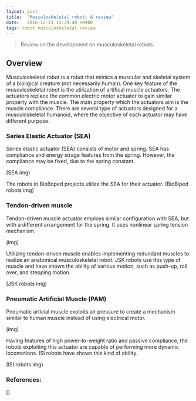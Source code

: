 ```yaml
---
layout: post
title:  "Musculoskeletal robot: A review"
date:   2016-12-23 13:39:40 +0900
tags: robot musculoskeletal review
---
```

> Review on the development on musculoskeletal robots.
<!--more-->

## Overview
Musculoskeletal robot is a robot that mimics a muscular and skeletal system of a bioligical creature (not necessarily human).
One key feature of the musculoskeletal robot is the utilization of artifical muscle actuators.
The actuators replace the common electric motor actuator to gain similar property with the muscle.
The main property which the actuators aim is the muscle compliance.
There are several type of actuators designed for a musculoskeletal humanoid, where the objective of each actuator may have different purpose.

### Series Elastic Actuator (SEA)
Series elastic actuator (SEA) consists of motor and spring.
SEA has compliance and energy strage features from the spring.
However, the compliance may be fixed, due to the spring constant.

(SEA img)

The robots in BioBoped projects utilize the SEA for their actuator.
(BioBiped robots img)

### Tendon-driven muscle
Tendon-driven muscle actuator employs similar configuration with SEA, but with a different arrangement for the spring.
It uses nonlinear spring tension mechanism.

(img)

Utilizing tendon-driven muscle enables implementing redundant muscles to realize an anatomical musculoskeletal robot.
JSK robots use this type of muscle and have shown the ability of various motion, such as push-up, roll over, and stepping motion.

(JSK robots img)

### Pneumatic Artificial Muscle (PAM)
Pneumatic articial muscle exploits air pressure to create a mechanism similar to human muscle instead of using electrical motor.

(img)

Having features of high power-to-weight ratio and passive compliance, the robots exploiting this actuator are capable of performing more dynamic locomotions.
ISI robots have shown this kind of ability.

(ISI robots img)




### References:
[] 


